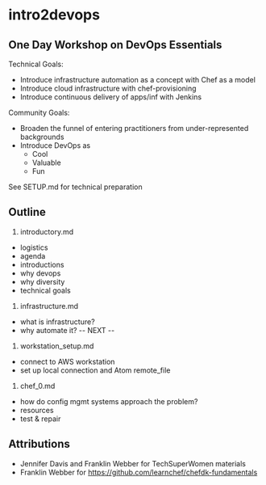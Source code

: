 # intro2devops

## One Day Workshop on DevOps Essentials

Technical Goals:
- Introduce infrastructure automation as a concept with Chef as a model
- Introduce cloud infrastructure with chef-provisioning
- Introduce continuous delivery of apps/inf with Jenkins

Community Goals:
- Broaden the funnel of entering practitioners from under-represented backgrounds
- Introduce DevOps as
  - Cool
  - Valuable
  - Fun

See SETUP.md for technical preparation

## Outline

1. introductory.md
  - logistics
  - agenda
  - introductions
  - why devops
  - why diversity
  - technical goals
1. infrastructure.md
  - what is infrastructure?
  - why automate it?
-- NEXT --
1. workstation_setup.md
  - connect to AWS workstation
  - set up local connection and Atom remote_file
1. chef_0.md
  - how do config mgmt systems approach the problem?
  - resources
  - test & repair


## Attributions

* Jennifer Davis and Franklin Webber for TechSuperWomen materials
* Franklin Webber for https://github.com/learnchef/chefdk-fundamentals
